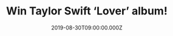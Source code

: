 ---
campaign-uuid: "c-636e9e2b-d7d4-4fa4-8d2e-35f625945f1c"
type: "Competition"
category: "Music"
date: "2019-08-30T09:00:00.000Z"
end-date: "2019-09-30T23:59:00.000Z"
disable-form: false
is_promoted: false
has_entry_page: true
title: "Win Taylor Swift ‘Lover’ album!"
competition-description: "<p>Calling all Taylor Swift fans! The queen of Pop is back\
  \ and to celebrate her seventh brand new album we are giving away a copy of ‘Lover’\
  \ to one lucky member to win! 18th track album we are pretty sure you won’t want\
  \ to miss.</p>\n<p>Swifties, get ready and enter below for a chance to win.</p>\n"
hero-header: "Win Taylor Swift ‘Lover’ album!"
terms-confirmation: "N/A"
banner-img: "https://assets.expresslyapp.com/asset-29af7618-cce8-4858-9995-1884dfed21ab.jpg"
logo-left-href: "aaa.nme.com"
logo-left-image: "https://assets.expresslyapp.com/asset-b4a6a69e-9999-4c3a-b8cd-71d7a1985784.jpg"
logo-left-title: "NME AAA"
bg-image-hero: "https://assets.expresslyapp.com/asset-dc4e1e37-80a5-404e-8cc3-13e9f0b2bb09.jpg"
bg-image-first: "https://assets.expresslyapp.com/asset-11974167-8c8b-4130-947c-ded31d3308ed.jpg"
section1-content: "<p>London Boy, Cornelia Street, The Man… are some of her amazing\
  \ brand new songs you could discover in her seventh record album: ‘Lover’. The Queen\
  \ of Pop is back and this time better than ever.</p>\n<p>We want you to enjoy it\
  \ as much as we do, that’s why we are giving you the chance of being the first one\
  \ hearing it. Enter the form below for a chance to win and ‘Lover’ could be coming\
  \ home with you.</p>\n<p>Good luck!</p>\n"
entry-title: "Win Taylor Swift ‘Lover’ album!"
entry-content: "<p>Enter the draw to win Taylor Swift ‘Lover’ album by completing\
  \ the form below before 23:59 on the 30th of September 2019.</p>\n"
has-winner: false
prize-description: "Taylor Swift ‘Lover’ album"
special-conditions: "Multiple entries are allowed up to one every day.\r\n\r\nThis\
  \ competition is also available on: http://club.expressly.io/competitons/taylor-swift-lover-album-giveaway"
country-restrictions:
- "GB"
---